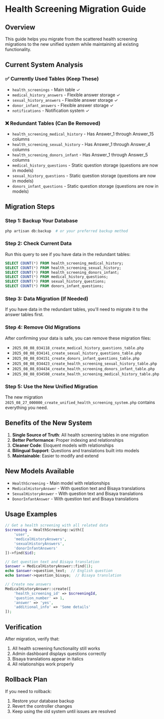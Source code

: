 # Health Screening Migration Guide

## Overview
This guide helps you migrate from the scattered health screening migrations to the new unified system while maintaining all existing functionality.

## Current System Analysis

### ✅ **Currently Used Tables (Keep These)**
- `health_screenings` - Main table ✓
- `medical_history_answers` - Flexible answer storage ✓
- `sexual_history_answers` - Flexible answer storage ✓
- `donor_infant_answers` - Flexible answer storage ✓
- `notifications` - Notification system ✓

### ❌ **Redundant Tables (Can Be Removed)**
- `health_screening_medical_history` - Has Answer_1 through Answer_15 columns
- `health_screening_sexual_history` - Has Answer_1 through Answer_4 columns  
- `health_screening_donors_infant` - Has Answer_1 through Answer_5 columns
- `medical_history_questions` - Static question storage (questions are now in models)
- `sexual_history_questions` - Static question storage (questions are now in models)
- `donors_infant_questions` - Static question storage (questions are now in models)

## Migration Steps

### Step 1: Backup Your Database
```bash
php artisan db:backup  # or your preferred backup method
```

### Step 2: Check Current Data
Run this query to see if you have data in the redundant tables:
```sql
SELECT COUNT(*) FROM health_screening_medical_history;
SELECT COUNT(*) FROM health_screening_sexual_history;
SELECT COUNT(*) FROM health_screening_donors_infant;
SELECT COUNT(*) FROM medical_history_questions;
SELECT COUNT(*) FROM sexual_history_questions;
SELECT COUNT(*) FROM donors_infant_questions;
```

### Step 3: Data Migration (If Needed)
If you have data in the redundant tables, you'll need to migrate it to the answer tables first.

### Step 4: Remove Old Migrations
After confirming your data is safe, you can remove these migration files:
- `2025_08_08_034118_create_medical_history_questions_table.php`
- `2025_08_08_034141_create_sexual_history_questions_table.php`
- `2025_08_08_034151_create_donors_infant_questions_table.php`
- `2025_08_08_034423_create_health_screening_sexual_history_table.php`
- `2025_08_08_034434_create_health_screening_donors_infant_table.php`
- `2025_08_08_034508_create_health_screening_medical_history_table.php`

### Step 5: Use the New Unified Migration
The new migration `2025_08_27_000000_create_unified_health_screening_system.php` contains everything you need.

## Benefits of the New System

1. **Single Source of Truth**: All health screening tables in one migration
2. **Better Performance**: Proper indexing and relationships
3. **Cleaner Code**: Eloquent models with relationships
4. **Bilingual Support**: Questions and translations built into models
5. **Maintainable**: Easier to modify and extend

## New Models Available

- `HealthScreening` - Main model with relationships
- `MedicalHistoryAnswer` - With question text and Bisaya translations
- `SexualHistoryAnswer` - With question text and Bisaya translations  
- `DonorInfantAnswer` - With question text and Bisaya translations

## Usage Examples

```php
// Get a health screening with all related data
$screening = HealthScreening::with([
    'user',
    'medicalHistoryAnswers',
    'sexualHistoryAnswers',
    'donorInfantAnswers'
])->find($id);

// Get question text and Bisaya translation
$answer = MedicalHistoryAnswer::find(1);
echo $answer->question_text;  // English question
echo $answer->question_bisaya;  // Bisaya translation

// Create new answers
MedicalHistoryAnswer::create([
    'health_screening_id' => $screeningId,
    'question_number' => 1,
    'answer' => 'yes',
    'additional_info' => 'Some details'
]);
```

## Verification

After migration, verify that:
1. All health screening functionality still works
2. Admin dashboard displays questions correctly
3. Bisaya translations appear in italics
4. All relationships work properly

## Rollback Plan

If you need to rollback:
1. Restore your database backup
2. Revert the controller changes
3. Keep using the old system until issues are resolved
